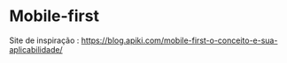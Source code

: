 # Mobile-first

Site de inspiração : https://blog.apiki.com/mobile-first-o-conceito-e-sua-aplicabilidade/
